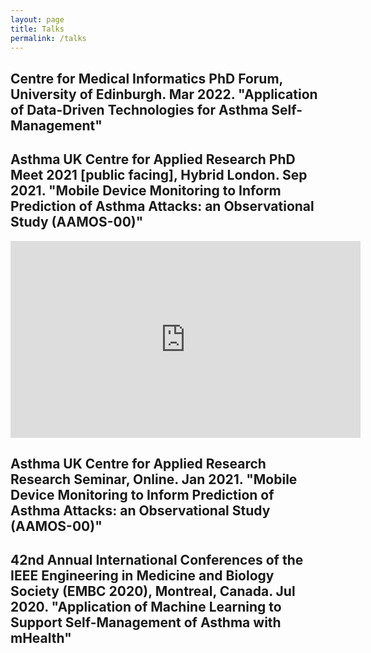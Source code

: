 ```yaml
---
layout: page
title: Talks
permalink: /talks
---
```


## Centre for Medical Informatics PhD Forum, University of Edinburgh. Mar 2022. "Application of Data-Driven Technologies for Asthma Self-Management"

## Asthma UK Centre for Applied Research PhD Meet 2021 [public facing], Hybrid London. Sep 2021. "Mobile Device Monitoring to Inform Prediction of Asthma Attacks: an Observational Study (AAMOS-00)"

<iframe width="560" height="315" src="https://www.youtube.com/embed/qUDTILIjOTg" title="YouTube video player" frameborder="0" allow="accelerometer; autoplay; clipboard-write; encrypted-media; gyroscope; picture-in-picture" allowfullscreen></iframe>

## Asthma UK Centre for Applied Research Research Seminar, Online. Jan 2021. "Mobile Device Monitoring to Inform Prediction of Asthma Attacks: an Observational Study (AAMOS-00)"

## 42nd Annual International Conferences of the IEEE Engineering in Medicine and Biology Society (EMBC 2020), Montreal, Canada. Jul 2020. "Application of Machine Learning to Support Self-Management of Asthma with mHealth"